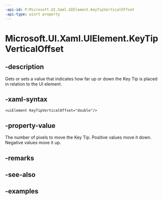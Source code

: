 ```yaml
---
-api-id: P:Microsoft.UI.Xaml.UIElement.KeyTipVerticalOffset
-api-type: winrt property
---
```


<!-- Property syntax.
public double KeyTipVerticalOffset { get;  set; }
-->

# Microsoft.UI.Xaml.UIElement.KeyTipVerticalOffset

## -description
Gets or sets a value that indicates how far up or down the Key Tip is placed in relation to the UI element.

## -xaml-syntax
```xaml
<uiElement KeyTipVerticalOffset="double"/>
```

## -property-value
The number of pixels to move the Key Tip. Positive values move it down. Negative values move it up.

## -remarks

## -see-also

## -examples

